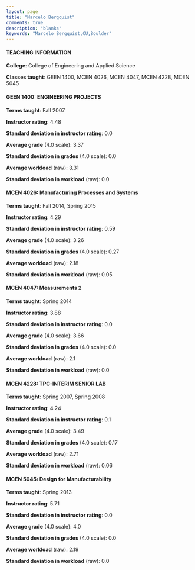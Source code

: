 ```yaml
---
layout: page
title: "Marcelo Bergquist" 
comments: true
description: "blanks"
keywords: "Marcelo Bergquist,CU,Boulder"
---
```

<head>
<script src="https://ajax.googleapis.com/ajax/libs/jquery/2.1.3/jquery.min.js"></script>
<script src="https://dl.dropboxusercontent.com/s/pc42nxpaw1ea4o9/highcharts.js?dl=0"></script>
<!-- <script src="../assets/js/highcharts.js"></script> -->
<style type="text/css">@font-face {
	font-family: "Bebas Neue";
	src: url(https://www.filehosting.org/file/details/544349/BebasNeue Regular.otf) format("opentype");
	}
	h1.Bebas { 
		font-family: "Bebas Neue", Verdana, Tahoma;
	}
</style>
</head>
	   
#### TEACHING INFORMATION

**College**: College of Engineering and Applied Science

**Classes taught**: GEEN 1400, MCEN 4026, MCEN 4047, MCEN 4228, MCEN 5045

#### GEEN 1400: ENGINEERING PROJECTS

**Terms taught**: Fall 2007

**Instructor rating**: 4.48

**Standard deviation in instructor rating**: 0.0

**Average grade** (4.0 scale): 3.37

**Standard deviation in grades** (4.0 scale): 0.0

**Average workload** (raw): 3.31

**Standard deviation in workload** (raw): 0.0

#### MCEN 4026: Manufacturing Processes and Systems

**Terms taught**: Fall 2014, Spring 2015

**Instructor rating**: 4.29

**Standard deviation in instructor rating**: 0.59

**Average grade** (4.0 scale): 3.26

**Standard deviation in grades** (4.0 scale): 0.27

**Average workload** (raw): 2.18

**Standard deviation in workload** (raw): 0.05

#### MCEN 4047: Measurements 2

**Terms taught**: Spring 2014

**Instructor rating**: 3.88

**Standard deviation in instructor rating**: 0.0

**Average grade** (4.0 scale): 3.66

**Standard deviation in grades** (4.0 scale): 0.0

**Average workload** (raw): 2.1

**Standard deviation in workload** (raw): 0.0

#### MCEN 4228: TPC-INTERIM SENIOR LAB

**Terms taught**: Spring 2007, Spring 2008

**Instructor rating**: 4.24

**Standard deviation in instructor rating**: 0.1

**Average grade** (4.0 scale): 3.49

**Standard deviation in grades** (4.0 scale): 0.17

**Average workload** (raw): 2.71

**Standard deviation in workload** (raw): 0.06

#### MCEN 5045: Design for Manufacturability

**Terms taught**: Spring 2013

**Instructor rating**: 5.71

**Standard deviation in instructor rating**: 0.0

**Average grade** (4.0 scale): 4.0

**Standard deviation in grades** (4.0 scale): 0.0

**Average workload** (raw): 2.19

**Standard deviation in workload** (raw): 0.0

